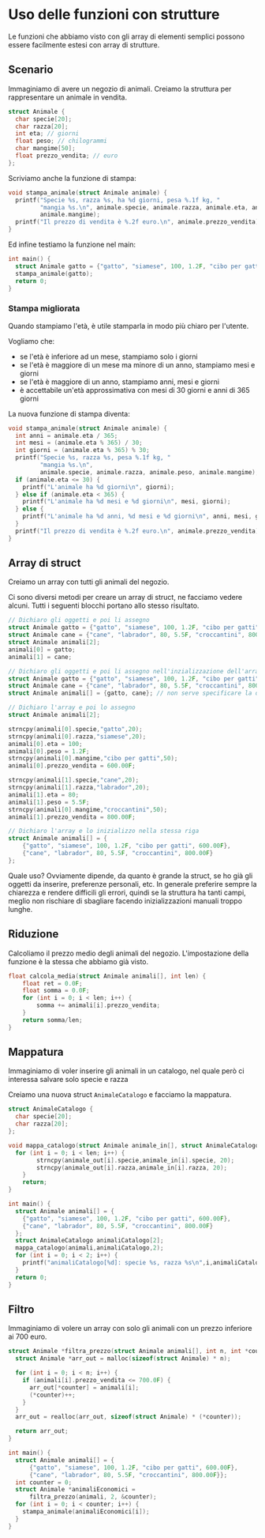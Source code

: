 # Uso delle funzioni con strutture

Le funzioni che abbiamo visto con gli array di elementi semplici possono essere facilmente estesi con array di strutture.

## Scenario

Immaginiamo di avere un negozio di animali. Creiamo la struttura per rappresentare un animale in vendita.

```c
struct Animale {
  char specie[20];
  char razza[20];
  int eta; // giorni
  float peso; // chilogrammi
  char mangime[50];
  float prezzo_vendita; // euro
};
```

Scriviamo anche la funzione di stampa:

```c
void stampa_animale(struct Animale animale) {
  printf("Specie %s, razza %s, ha %d giorni, pesa %.1f kg, "
         "mangia %s.\n", animale.specie, animale.razza, animale.eta, animale.peso,
         animale.mangime);
  printf("Il prezzo di vendita è %.2f euro.\n", animale.prezzo_vendita);
}
```

Ed infine testiamo la funzione nel main:

```c
int main() {
  struct Animale gatto = {"gatto", "siamese", 100, 1.2F, "cibo per gatti", 600.00F};
  stampa_animale(gatto);
  return 0;
}
```

### Stampa migliorata

Quando stampiamo l'età, è utile stamparla in modo più chiaro per l'utente.

Vogliamo che:

- se l'età è inferiore ad un mese, stampiamo solo i giorni
- se l'età è maggiore di un mese ma minore di un anno, stampiamo mesi e giorni
- se l'età è maggiore di un anno, stampiamo anni, mesi e giorni
- è accettabile un'età approssimativa con mesi di 30 giorni e anni di 365 giorni

La nuova funzione di stampa diventa:

```c
void stampa_animale(struct Animale animale) {
  int anni = animale.eta / 365;
  int mesi = (animale.eta % 365) / 30;
  int giorni = (animale.eta % 365) % 30;
  printf("Specie %s, razza %s, pesa %.1f kg, "
         "mangia %s.\n",
         animale.specie, animale.razza, animale.peso, animale.mangime);
  if (animale.eta <= 30) {
    printf("L'animale ha %d giorni\n", giorni);
  } else if (animale.eta < 365) {
    printf("L'animale ha %d mesi e %d giorni\n", mesi, giorni);
  } else {
    printf("L'animale ha %d anni, %d mesi e %d giorni\n", anni, mesi, giorni);
  }
  printf("Il prezzo di vendita è %.2f euro.\n", animale.prezzo_vendita);
}
```

## Array di struct

Creiamo un array con tutti gli animali del negozio.

Ci sono diversi metodi per creare un array di struct, ne facciamo vedere alcuni. Tutti i seguenti blocchi portano allo stesso risultato.

```c
// Dichiaro gli oggetti e poi li assegno
struct Animale gatto = {"gatto", "siamese", 100, 1.2F, "cibo per gatti", 600.00F};
struct Animale cane = {"cane", "labrador", 80, 5.5F, "croccantini", 800.00F};
struct Animale animali[2];
animali[0] = gatto;
animali[1] = cane;
```

```c
// Dichiaro gli oggetti e poi li assegno nell'inzializzazione dell'array
struct Animale gatto = {"gatto", "siamese", 100, 1.2F, "cibo per gatti", 600.00F};
struct Animale cane = {"cane", "labrador", 80, 5.5F, "croccantini", 800.00F};
struct Animale animali[] = {gatto, cane}; // non serve specificare la dimensione dell'array
```

```c
// Dichiaro l'array e poi lo assegno
struct Animale animali[2];

strncpy(animali[0].specie,"gatto",20);
strncpy(animali[0].razza,"siamese",20);
animali[0].eta = 100;
animali[0].peso = 1.2F;
strncpy(animali[0].mangime,"cibo per gatti",50);
animali[0].prezzo_vendita = 600.00F;

strncpy(animali[1].specie,"cane",20);
strncpy(animali[1].razza,"labrador",20);
animali[1].eta = 80;
animali[1].peso = 5.5F;
strncpy(animali[0].mangime,"croccantini",50);
animali[1].prezzo_vendita = 800.00F;
```

```c
// Dichiaro l'array e lo inizializzo nella stessa riga
struct Animale animali[] = {
    {"gatto", "siamese", 100, 1.2F, "cibo per gatti", 600.00F},
    {"cane", "labrador", 80, 5.5F, "croccantini", 800.00F}
};
```

Quale uso? Ovviamente dipende, da quanto è grande la struct, se ho già gli oggetti da inserire, preferenze personali, etc. In generale preferire sempre la chiarezza e rendere difficili gli errori, quindi se la struttura ha tanti campi, meglio non rischiare di sbagliare facendo inizializzazioni manuali troppo lunghe.

## Riduzione

Calcoliamo il prezzo medio degli animali del negozio. L'impostazione della funzione è la stessa che abbiamo già visto.

```c
float calcola_media(struct Animale animali[], int len) {
    float ret = 0.0F;
    float somma = 0.0F;
    for (int i = 0; i < len; i++) {
        somma += animali[i].prezzo_vendita;
    }
    return somma/len;
}
```

## Mappatura

Immaginiamo di voler inserire gli animali in un catalogo, nel quale però ci interessa salvare solo specie e razza

Creiamo una nuova struct `AnimaleCatalogo` e facciamo la mappatura.

```c
struct AnimaleCatalogo {
  char specie[20];
  char razza[20];
};

void mappa_catalogo(struct Animale animale_in[], struct AnimaleCatalogo animale_out[], int len) {
  for (int i = 0; i < len; i++) {
        strncpy(animale_out[i].specie,animale_in[i].specie, 20);
        strncpy(animale_out[i].razza,animale_in[i].razza, 20);
    }
    return;
}

int main() {
  struct Animale animali[] = {
    {"gatto", "siamese", 100, 1.2F, "cibo per gatti", 600.00F},
    {"cane", "labrador", 80, 5.5F, "croccantini", 800.00F}
  };
  struct AnimaleCatalogo animaliCatalogo[2];
  mappa_catalogo(animali,animaliCatalogo,2);
  for (int i = 0; i < 2; i++) {
    printf("animaliCatalogo[%d]: specie %s, razza %s\n",i,animaliCatalogo[i].razza,animaliCatalogo[i].specie);
  }
  return 0;
}
```

## Filtro

Immaginiamo di volere un array con solo gli animali con un prezzo inferiore ai 700 euro.

```c
struct Animale *filtra_prezzo(struct Animale animali[], int n, int *counter) {
  struct Animale *arr_out = malloc(sizeof(struct Animale) * n);

  for (int i = 0; i < n; i++) {
    if (animali[i].prezzo_vendita <= 700.0F) {
      arr_out[*counter] = animali[i];
      (*counter)++;
    }
  }
  arr_out = realloc(arr_out, sizeof(struct Animale) * (*counter));

  return arr_out;
}

int main() {
  struct Animale animali[] = {
      {"gatto", "siamese", 100, 1.2F, "cibo per gatti", 600.00F},
      {"cane", "labrador", 80, 5.5F, "croccantini", 800.00F}};
  int counter = 0;
  struct Animale *animaliEconomici =
      filtra_prezzo(animali, 2, &counter);
  for (int i = 0; i < counter; i++) {
    stampa_animale(animaliEconomici[i]);
  }
}
```
